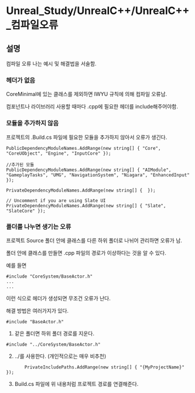 # Unreal_Study/UnrealC++/UnrealC++_컴파일오류
 
## 설명

컴파일 오류 나는 예시 및 해결법을 서술함.


### 헤더가 없음

CoreMinimal에 있는 클래스를 제외하면 IWYU 규칙에 의해 컴파일 오류남.

컴포넌트나 라이브러리 사용할 때마다 .cpp에 필요한 헤더를 include해주어야함.

### 모듈을 추가하지 않음

프로젝트의 .Build.cs 파일에 필요한 모듈을 추가하지 않아서 오류가 생긴다.

```
PublicDependencyModuleNames.AddRange(new string[] { "Core", "CoreUObject", "Engine", "InputCore" });

//추가된 모듈
PublicDependencyModuleNames.AddRange(new string[] { "AIModule", "GameplayTasks", "UMG", "NavigationSystem", "Niagara", "EnhancedInput" });

PrivateDependencyModuleNames.AddRange(new string[] {  });

// Uncomment if you are using Slate UI
PrivateDependencyModuleNames.AddRange(new string[] { "Slate", "SlateCore" });
```

### 폴더를 나누면 생기는 오류

프로젝트 Source 폴더 안에 클래스를 다른 하위 폴더로 나뉘어 관리하면 오류가 남.

폴더 안에 클래스를 만들면 .cpp 파일의 경로가 이상하다는 것을 알 수 있다.

예를 들면

```
#include "CoreSystem/BaseActor.h"
...
...

```

이런 식으로 헤더가 생성되면 무조건 오류가 난다.

해결 방법은 여러가지가 있다.

```
#include "BaseActor.h"
```
1. 같은 폴더면 하위 폴더 경로를 지운다.

```
#include "../CoreSystem/BaseActor.h"
```
2. ../를 사용한다. (개인적으로는 매우 비추천)


```
       PrivateIncludePaths.AddRange(new string[] { "{MyProjectName}" });
```

3. Build.cs 파일에 위 내용처럼 프로젝트 경로를 연결해준다.
